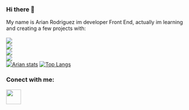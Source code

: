 ### Hi there 👋

My name is Arian Rodriguez im developer Front End, actually im learning and creating a few projects with: 
<br />
<br />
<img src="https://img.shields.io/badge/HTML5-E34F26?style=for-the-badge&logo=html5&logoColor=white" />
<br />
<img src="https://img.shields.io/badge/CSS3-1572B6?style=for-the-badge&logo=css3&logoColor=white" />
<br />
<img src= "https://img.shields.io/badge/JavaScript-F7DF1E?style=for-the-badge&logo=javascript&logoColor=black" />
<br />
<img src="https://img.shields.io/badge/react%20os-0088CC?style=for-the-badge&logo=reactos&logoColor=white" />
<br />
[![Arian stats](https://github-readme-stats.vercel.app/api?username=Arianrodriguezaguas)](https://github.com/anuraghazra/github-readme-stats)
[![Top Langs](https://github-readme-stats.vercel.app/api/top-langs/?username=Arianrodriguezaguas)](https://github.com/anuraghazra/github-readme-stats)
<br />
### Conect with me:
<p/>
<a href="https://www.linkedin.com/in/arian-rodriguez-339419271">
<img aling="left" width="40px" src="https://img.freepik.com/vector-premium/icono-linkedin_488108-5.jpg" />
</a>

